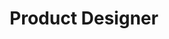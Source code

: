---
  name: "Faruk Ateş"
  link: "http://farukat.es/"
  title: "Product Designer"
  affiliation: "Quantifind"
---